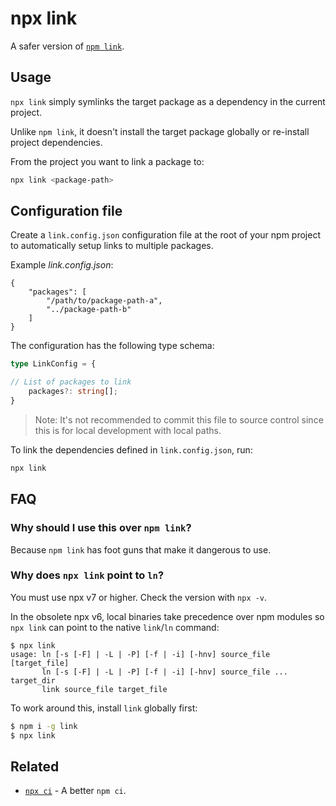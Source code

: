 # npx link

A safer version of [`npm link`](https://docs.npmjs.com/cli/v8/commands/npm-link).

## Usage

`npx link` simply symlinks the target package as a dependency in the current project.

Unlike `npm link`, it doesn't install the target package globally or re-install project dependencies.

From the project you want to link a package to:

```sh
npx link <package-path>
```

## Configuration file

Create a `link.config.json` configuration file at the root of your npm project to automatically setup links to multiple packages.

Example _link.config.json_:
```json5
{
	"packages": [
		"/path/to/package-path-a",
		"../package-path-b"
	]
}
```

The configuration has the following type schema:
```ts
type LinkConfig = {

// List of packages to link
	packages?: string[];
}
```

> Note: It's not recommended to commit this file to source control since this is for local development with local paths.


To link the dependencies defined in `link.config.json`, run:
```sh
npx link
```

## FAQ

### Why should I use this over `npm link`?
Because `npm link` has foot guns that make it dangerous to use.

### Why does `npx link` point to `ln`?

You must use npx v7 or higher. Check the version with `npx -v`.

In the obsolete npx v6, local binaries take precedence over npm modules so  `npx link` can point to the native `link`/`ln` command:
```
$ npx link
usage: ln [-s [-F] | -L | -P] [-f | -i] [-hnv] source_file [target_file]
       ln [-s [-F] | -L | -P] [-f | -i] [-hnv] source_file ... target_dir
       link source_file target_file
```

To work around this, install `link` globally first:
```sh
$ npm i -g link
$ npx link
```

## Related

- [`npx ci`](https://github.com/privatenumber/ci) - A better `npm ci`.
